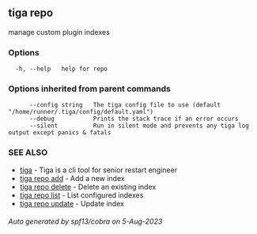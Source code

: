 ## tiga repo

manage custom plugin indexes

### Options

```
  -h, --help   help for repo
```

### Options inherited from parent commands

```
      --config string   The tiga config file to use (default "/home/runner/.tiga/config/default.yaml")
      --debug           Prints the stack trace if an error occurs
      --silent          Run in silent mode and prevents any tiga log output except panics & fatals
```

### SEE ALSO

* [tiga](tiga.md)	 - Tiga is a cli tool for senior restart engineer
* [tiga repo add](tiga_repo_add.md)	 - Add a new index
* [tiga repo delete](tiga_repo_delete.md)	 - Delete an existing index
* [tiga repo list](tiga_repo_list.md)	 - List configured indexes
* [tiga repo update](tiga_repo_update.md)	 - Update index

###### Auto generated by spf13/cobra on 5-Aug-2023
